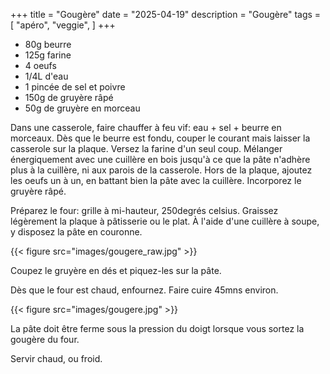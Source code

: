 +++
title = "Gougère"
date = "2025-04-19"
description = "Gougère"
tags = [
    "apéro",
    "veggie",
]
+++

* 80g beurre
* 125g farine
* 4 oeufs
* 1/4L d'eau
* 1 pincée de sel et poivre
* 150g de gruyère râpé
* 50g de gruyère en morceau

Dans une casserole, faire chauffer à feu vif: eau + sel + beurre en morceaux.
Dès que le beurre est fondu, couper le courant mais laisser la casserole sur la plaque.
Versez la farine d'un seul coup.
Mélanger énergiquement avec une cuillère en bois jusqu'à ce que la pâte n'adhère plus à la cuillère, ni aux parois de la casserole.
Hors de la plaque, ajoutez les oeufs un à un, en battant bien la pâte avec la cuillère.
Incorporez le gruyère râpé.

Préparez le four: grille à mi-hauteur, 250degrés celsius.
Graissez légèrement la plaque à pâtisserie ou le plat. À l'aide d'une cuillère à soupe, y disposez la pâte en couronne.

{{< figure src="images/gougere_raw.jpg" >}}  

Coupez le gruyère en dés et piquez-les sur la pâte.

Dès que le four est chaud, enfournez.
Faire cuire 45mns environ.

{{< figure src="images/gougere.jpg" >}}  

La pâte doit être ferme sous la pression du doigt lorsque vous sortez la gougère du four. 

Servir chaud, ou froid. 

